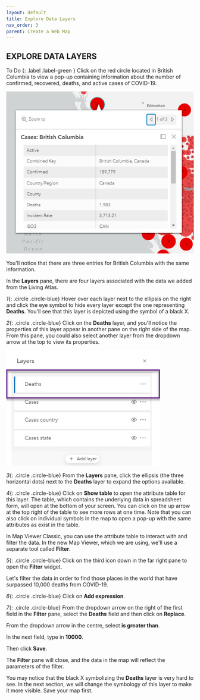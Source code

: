 ```yaml
---
layout: default
title: Explore Data Layers
nav_order: 3
parent: Create a Web Map
---
```


##  EXPLORE DATA LAYERS

To Do
{: .label .label-green }
Click on the red circle located in British Columbia to view a pop-up containing information about the number of confirmed, recovered, deaths, and active cases of COVID-19.

![covidCases.jpg](../images/covidCases.jpg)

You'll notice that there are three entries for British Columbia with the same information.

In the **Layers** pane, there are four layers associated with the data we added from the Living Atlas.

*1*{: .circle .circle-blue} Hover over each layer next to the ellipsis on the right and click the eye symbol to hide every layer except the one representing **Deaths**. You'll see that this layer is depicted using the symbol of a black X.

*2*{: .circle .circle-blue} Click on the **Deaths** layer, and you'll notice the properties of this layer appear in another pane on the right side of the map. From this pane, you could also select another layer from the dropdown arrow at the top to view its properties.

![deathsLyr.jpg](../images/deathsLyr.jpg)

*3*{: .circle .circle-blue} From the **Layers** pane, click the ellipsis (the three horizontal dots) next to the **Deaths** layer to expand the options available.

*4*{: .circle .circle-blue} Click on **Show table** to open the attribute table for this layer. The table, which contains the underlying data in spreadsheet form, will open at the bottom of your screen. You can click on the up arrow at the top right of the table to see more rows at one time. Note that you can also click on individual symbols in the map to open a pop-up with the same attributes as exist in the table.

 In Map Viewer Classic, you can use the attribute table to interact with and filter the data. In the new Map Viewer, which we are using, we'll use a separate tool called **Filter**.

*5*{: .circle .circle-blue} Click on the third icon down in the far right pane to open the **Filter** widget.

Let's filter the data in order to find those places in the world that have surpassed 10,000 deaths from COVID-19.

*6*{: .circle .circle-blue} Click on **Add expression**.

*7*{: .circle .circle-blue} From the dropdown arrow on the right of the first field in the **Filter** pane, select the **Deaths** field and then click on **Replace**.

From the dropdown arrow in the centre, select **is greater than**.

In the next field, type in **10000**.

Then click **Save**.

The **Filter** pane will close, and the data in the map will reflect the parameters of the filter.

You may notice that the black X symbolizing the **Deaths** layer is very hard to see. In the next section, we will change the symbology of this layer to make it more visible. Save your map first.
